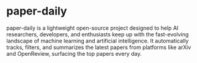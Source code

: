 # paper-daily
paper-daily is a lightweight open-source project designed to help AI researchers, developers, and enthusiasts keep up with the fast-evolving landscape of machine learning and artificial intelligence. It automatically tracks, filters, and summarizes the latest papers from platforms like arXiv and OpenReview, surfacing the top papers every day.
